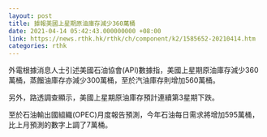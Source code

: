 ```yaml
---
layout: post
title: 據報美國上星期原油庫存減少360萬桶
date: 2021-04-14 05:42:43.000000000 +08:00
link: https://news.rthk.hk/rthk/ch/component/k2/1585652-20210414.htm
categories: rthk
---
```


外電根據消息人士引述美國石油協會(API)數據指，美國上星期原油庫存減少360萬桶，蒸餾油庫存亦減少300萬桶，至於汽油庫存則增加560萬桶。

另外，路透調查顯示，美國上星期原油庫存預計連續第3星期下跌。

至於石油輸出國組織(OPEC)月度報告預測，今年石油每日需求將增加595萬桶，比上月預測的數字上調了7萬桶。
